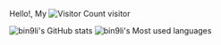 Hello!, My ![Visitor Count](https://profile-counter.glitch.me/bin9li/count.svg) visitor

<table>

![bin9li's GitHub stats](https://github-readme-stats.vercel.app/api?username=bin9li&show_icons=true)
![bin9li's Most used languages](https://github-readme-stats.vercel.app/api/top-langs?username=bin9li&show_icons=true&count_private=true)
